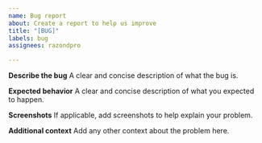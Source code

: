 ```yaml
---
name: Bug report
about: Create a report to help us improve
title: "[BUG]"
labels: bug
assignees: razondpro

---
```


**Describe the bug**
A clear and concise description of what the bug is.

**Expected behavior**
A clear and concise description of what you expected to happen.

**Screenshots**
If applicable, add screenshots to help explain your problem.

**Additional context**
Add any other context about the problem here.
